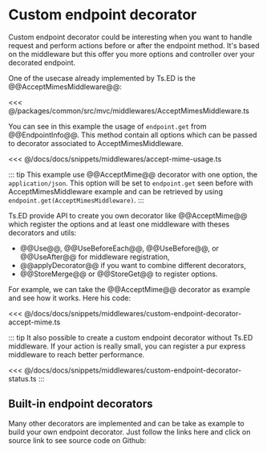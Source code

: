 # Custom endpoint decorator

Custom endpoint decorator could be interesting when you want to handle request and perform actions before or after the endpoint method.
It's based on the middleware but this offer you more options and controller over your decorated endpoint.

One of the usecase already implemented by Ts.ED is the @@AcceptMimesMiddleware@@:

<<< @/packages/common/src/mvc/middlewares/AcceptMimesMiddleware.ts

You can see in this example the usage of `endpoint.get` from @@EndpointInfo@@. This method contain all options
which can be passed to decorator associated to AcceptMimesMiddleware.

<<< @/docs/docs/snippets/middlewares/accept-mime-usage.ts

::: tip
This example use @@AcceptMime@@ decorator with one option, the `application/json`. 
This option will be set to `endpoint.get` seen before with AcceptMimesMiddleware example and can be retrieved by using 
`endpoint.get(AcceptMimesMiddleware)`.
:::

Ts.ED provide API to create you own decorator like @@AcceptMime@@ which register the options and at least one middleware
with theses decorators and utils:

- @@Use@@, @@UseBeforeEach@@, @@UseBefore@@, or @@UseAfter@@ for middleware registration,
- @@applyDecorator@@ if you want to combine different decorators,
- @@StoreMerge@@ or @@StoreGet@@ to register options.

For example, we can take the @@AcceptMime@@ decorator as example and see how it works. Here his code:

<<< @/docs/docs/snippets/middlewares/custom-endpoint-decorator-accept-mime.ts

::: tip
It also possible to create a custom endpoint decorator without Ts.ED middleware. If your action is really small,
you can register a pur express middleware to reach better performance.

<<< @/docs/docs/snippets/middlewares/custom-endpoint-decorator-status.ts
:::

## Built-in endpoint decorators

Many other decorators are implemented and can be take as example to build your own endpoint decorator. Just follow the links here and click on source link to see source code on Github:

<ApiList query="status.indexOf('endpoint') > -1 && status.indexOf('decorator') > -1" />
